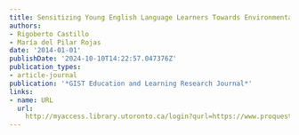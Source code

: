 ```yaml
---
title: Sensitizing Young English Language Learners Towards Environmental Care
authors:
- Rigoberto Castillo
- María del Pilar Rojas
date: '2014-01-01'
publishDate: '2024-10-10T14:22:57.047376Z'
publication_types:
- article-journal
publication: '*GIST Education and Learning Research Journal*'
links:
- name: URL
  url: 
    http://myaccess.library.utoronto.ca/login?qurl=https://www.proquest.com/docview/1697494467?accountid=14771&bdid=38382&_bd=9MwEmHFl0hHyu8jmzDl6kknerlM%3D
---
```

